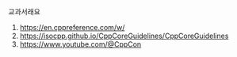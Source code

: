 
교과서래요

1. https://en.cppreference.com/w/
2. https://isocpp.github.io/CppCoreGuidelines/CppCoreGuidelines
3. https://www.youtube.com/@CppCon

